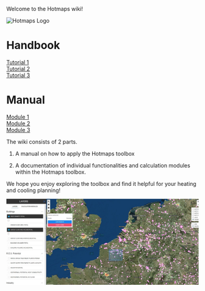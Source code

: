 Welcome to the Hotmaps wiki!

![Hotmaps Logo](https://www.hotmaps-project.eu/wp-content/uploads/2017/02/logo.svg)

# Handbook
[Tutorial 1](tutorial1)  
[Tutorial 2](tutorial2)  
[Tutorial 3](tutorial3)
# Manual
[Module 1](module1)  
[Module 2](module2)  
[Module 3](module3)

The wiki consists of 2 parts.

1) A manual on how to apply the Hotmaps toolbox

2) A documentation of individual functionalities and calculation modules within the Hotmaps toolbox.

We hope you enjoy exploring the toolbox and find it helpful for your heating and cooling planning!

![](https://github.com/HotMaps/hotmaps_wiki/blob/master/Images/Hotmaps_test.JPG)